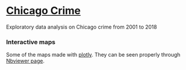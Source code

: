 ﻿# [Chicago Crime](https://data.cityofchicago.org/Public-Safety/Crimes-2001-to-present/ijzp-q8t2)
Exploratory data analysis on Chicago crime from 2001 to 2018
### Interactive maps
Some of the maps made with [plotly](https://plot.ly/). They can be seen properly through [Nbviewer page](https://nbviewer.jupyter.org/github/belkasanek/eda_chicago_crime_data/blob/master/chicago_crimes_eda.ipynb).

